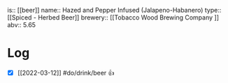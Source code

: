 is:: [[beer]]
name:: Hazed and Pepper Infused (Jalapeno-Habanero)
type:: [[Spiced - Herbed Beer]]
brewery:: [[Tobacco Wood Brewing Company ]]
abv:: 5.65

# Log
- [x] [[2022-03-12]] #do/drink/beer 👍
